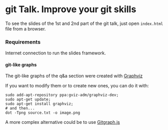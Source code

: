 # git Talk. Improve your git skills

To see the slides of the 1st and 2nd part of the git talk,
just open `index.html` file from a browser.

### Requirements
Internet connection to run the slides framework.

#### git-like graphs

The git-like graphs of the q&a section were created with [Graphviz](http://www.graphviz.org)

If you want to modify them or to create new ones, you can do it with:
```
sudo add-apt-repository ppa:gviz-adm/graphviz-dev;
sudo apt-get update;
sudo apt-get install graphviz;
# and then...
dot -Tpng source.txt -o image.png
```

A more complex alternative could be to use [Gitgraph.js](http://gitgraphjs.com)